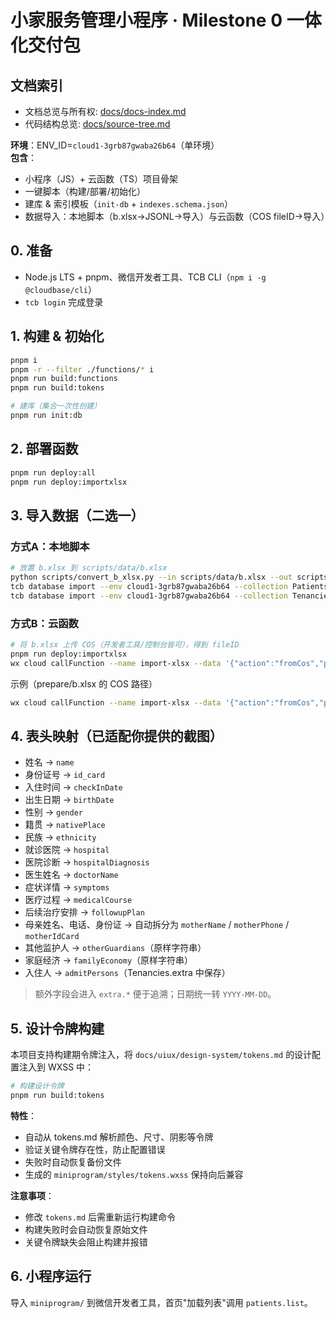 
# 小家服务管理小程序 · Milestone 0 一体化交付包

## 文档索引
- 文档总览与所有权: [docs/docs-index.md](docs/docs-index.md)
- 代码结构总览: [docs/source-tree.md](docs/source-tree.md)

**环境**：ENV_ID=`cloud1-3grb87gwaba26b64`（单环境）  
**包含**：
- 小程序（JS）+ 云函数（TS）项目骨架
- 一键脚本（构建/部署/初始化）
- 建库 & 索引模板（`init-db` + `indexes.schema.json`）
- 数据导入：本地脚本（b.xlsx→JSONL→导入）与云函数（COS fileID→导入）

## 0. 准备
- Node.js LTS + pnpm、微信开发者工具、TCB CLI（`npm i -g @cloudbase/cli`）
- `tcb login` 完成登录

## 1. 构建 & 初始化
```bash
pnpm i
pnpm -r --filter ./functions/* i
pnpm run build:functions
pnpm run build:tokens

# 建库（集合一次性创建）
pnpm run init:db
```

## 2. 部署函数
```bash
pnpm run deploy:all
pnpm run deploy:importxlsx
```

## 3. 导入数据（二选一）

### 方式A：本地脚本
```bash
# 放置 b.xlsx 到 scripts/data/b.xlsx
python scripts/convert_b_xlsx.py --in scripts/data/b.xlsx --out scripts/out
tcb database import --env cloud1-3grb87gwaba26b64 --collection Patients  --file scripts/out/patients.jsonl
tcb database import --env cloud1-3grb87gwaba26b64 --collection Tenancies --file scripts/out/tenancies.jsonl
```

### 方式B：云函数
```bash
# 将 b.xlsx 上传 COS（开发者工具/控制台皆可），得到 fileID
pnpm run deploy:importxlsx
wx cloud callFunction --name import-xlsx --data '{"action":"fromCos","payload":{"fileID":"<fileID>"}}'
```

示例（prepare/b.xlsx 的 COS 路径）
```bash
wx cloud callFunction --name import-xlsx --data '{"action":"fromCos","payload":{"fileID":"cloud://cloud1-3grb87gwaba26b64.636c-cloud1-3grb87gwaba26b64-1374503701/b.xlsx"}}'
```

## 4. 表头映射（已适配你提供的截图）

- 姓名 → `name`
- 身份证号 → `id_card`
- 入住时间 → `checkInDate`
- 出生日期 → `birthDate`
- 性别 → `gender`
- 籍贯 → `nativePlace`
- 民族 → `ethnicity`
- 就诊医院 → `hospital`
- 医院诊断 → `hospitalDiagnosis`
- 医生姓名 → `doctorName`
- 症状详情 → `symptoms`
- 医疗过程 → `medicalCourse`
- 后续治疗安排 → `followupPlan`
- 母亲姓名、电话、身份证 → 自动拆分为 `motherName` / `motherPhone` / `motherIdCard`
- 其他监护人 → `otherGuardians`（原样字符串）
- 家庭经济 → `familyEconomy`（原样字符串）
- 入住人 → `admitPersons`（Tenancies.extra 中保存）

> 额外字段会进入 `extra.*` 便于追溯；日期统一转 `YYYY-MM-DD`。

## 5. 设计令牌构建

本项目支持构建期令牌注入，将 `docs/uiux/design-system/tokens.md` 的设计配置注入到 WXSS 中：

```bash
# 构建设计令牌
pnpm run build:tokens
```

**特性**：
- 自动从 tokens.md 解析颜色、尺寸、阴影等令牌
- 验证关键令牌存在性，防止配置错误
- 失败时自动恢复备份文件
- 生成的 `miniprogram/styles/tokens.wxss` 保持向后兼容

**注意事项**：
- 修改 `tokens.md` 后需重新运行构建命令
- 构建失败时会自动恢复原始文件
- 关键令牌缺失会阻止构建并报错

## 6. 小程序运行
导入 `miniprogram/` 到微信开发者工具，首页"加载列表"调用 `patients.list`。

